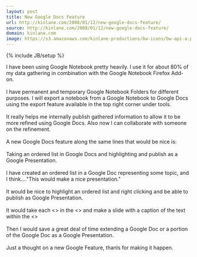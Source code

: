 ```yaml
---
layout: post
title: New Google Docs Feature
url: http://kinlane.com/2008/01/12/new-google-docs-feature/
source: http://kinlane.com/2008/01/12/new-google-docs-feature/
domain: kinlane.com
image: https://s3.amazonaws.com/kinlane-productions/bw-icons/bw-api-a.png
---
```

{% include JB/setup %}<p>
     I have been using Google Notebook pretty heavily. I use it for about 80% of my data gathering in combination with the Google Notebook Firefox Add-on.
     <br />
     <br />
     I have permanent and temporary Google Notebook Folders for different purposes. I will export a notebook from a Google Notebook to Google Docs using the export feature available in the top right corner under tools.
     <br />
     <br />
     It really helps me internally publish gathered information to allow it to be more refined using Google Docs. Also now I can collaborate with someone on the refinement.
     <br />
     <br />
     <span>A new Google Docs feature along the same lines that would be nice is:</span>
     <br />
     <br />
     <span class="c1">Taking an ordered list in Google Docs and highlighting and publish as a Google Presentation.</span>
     <br />
     <br />
     I have created an ordered list in a Google Doc representing some topic, and I think...."This would make a nice presentation."
     <br />
     <br />
     It would be nice to highlight an ordered list and right clicking and be able to publish as Google Presentation.
     <br />
     <br />
     It would take each &lt;&gt; in the &lt;&gt; and make a slide with a caption of the text within the &lt;&gt;
     <br />
     <br />
     Then I would save a great deal of time extending a Google Doc or a portion of the Google Doc as a Google Presentation.
     <br />
     <br />
     Just a thought on a new Google Feature, thanls for making it happen.
</p>
